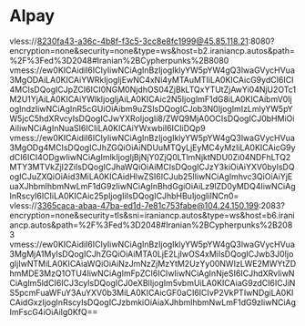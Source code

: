# Alpay
vless://8230fa43-a36c-4b8f-f3c5-3cc8e8fc1999@45.85.118.21:8080?encryption=none&security=none&type=ws&host=b2.iraniancp.autos&path=%2F%3Fed%3D2048#Iranian%2BCypherpunks%2B8080
vmess://ew0KICAidiI6ICIyIiwNCiAgInBzIjogIklyYW5pYW4gQ3lwaGVycHVua3MgODAiLA0KICAiYWRkIjogIjEwNC4xNi4yMTAuMTIiLA0KICAicG9ydCI6ICI4MCIsDQogICJpZCI6ICI0NGM0NjdhOS04ZjBkLTQxYTUtZjAwYi04NjU2OTc1M2U1YjAiLA0KICAiYWlkIjogIjAiLA0KICAic2N5IjogImF1dG8iLA0KICAibmV0IjogIndzIiwNCiAgInR5cGUiOiAibm9uZSIsDQogICJob3N0IjogImIzLmlyYW5pYW5jcC5hdXRvcyIsDQogICJwYXRoIjogIi8/ZWQ9MjA0OCIsDQogICJ0bHMiOiAiIiwNCiAgInNuaSI6ICIiLA0KICAiYWxwbiI6ICIiDQp9
vmess://ew0KICAidiI6ICIyIiwNCiAgInBzIjogIklyYW5pYW4gQ3lwaGVycHVua3MgODg4MCIsDQogICJhZGQiOiAiNDUuMTQyLjEyMC4yMzIiLA0KICAicG9ydCI6ICI4ODgwIiwNCiAgImlkIjogIjBjNjY0ZjQ0LTlmNjktNDU0Zi04NDFhLTQ2MTY3MTVkZjI2ZiIsDQogICJhaWQiOiAiMCIsDQogICJzY3kiOiAiYXV0byIsDQogICJuZXQiOiAid3MiLA0KICAidHlwZSI6ICJub25lIiwNCiAgImhvc3QiOiAiYjEuaXJhbmlhbmNwLmF1dG9zIiwNCiAgInBhdGgiOiAiLz9lZD0yMDQ4IiwNCiAgInRscyI6ICIiLA0KICAic25pIjogIiIsDQogICJhbHBuIjogIiINCn0=
vless://3365caca-abaa-47ba-ed1d-7e81c753fabe@104.24.150.199:2083?encryption=none&security=tls&sni=iraniancp.autos&type=ws&host=b6.iraniancp.autos&path=%2F%3Fed%3D2048#Iranian%2BCypherpunks%2B2083
vmess://ew0KICAidiI6ICIyIiwNCiAgInBzIjogIklyYW5pYW4gQ3lwaGVycHVua3MgMjA1MyIsDQogICJhZGQiOiAiMTA0LjE2LjIwOS4xMiIsDQogICJwb3J0IjogIjIwNTMiLA0KICAiaWQiOiAiNzJmNzZjMzYtM2UzYy00NWIzLWE2MWYtZDhmMDE3MzQ1OTU4IiwNCiAgImFpZCI6ICIwIiwNCiAgInNjeSI6ICJhdXRvIiwNCiAgIm5ldCI6ICJ3cyIsDQogICJ0eXBlIjogIm5vbmUiLA0KICAiaG9zdCI6ICJiNS5pcmFuaWFuY3AuYXV0b3MiLA0KICAicGF0aCI6ICIvP2VkPTIwNDgiLA0KICAidGxzIjogInRscyIsDQogICJzbmkiOiAiaXJhbmlhbmNwLmF1dG9zIiwNCiAgImFscG4iOiAiIg0KfQ==
